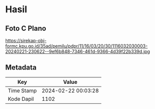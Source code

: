# Hasil

## Foto C Plano

https://sirekap-obj-formc.kpu.go.id/35ad/pemilu/pdpr/11/16/03/20/30/1116032030003-20240221-230622--9ef6b848-7346-461d-9366-4d39f22b339d.jpg


## Metadata

| Key        | Value               |
| ---------- | ------------------- |
| Time Stamp | 2024-02-22 00:03:28 |
| Kode Dapil | 1102                |



